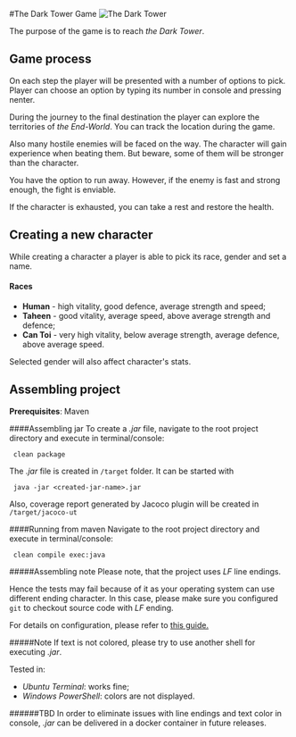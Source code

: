 #The Dark Tower Game
![The Dark Tower](https://3.bp.blogspot.com/-ULVtURDREV8/V8vq5WPSNfI/AAAAAAAAcHw/cGUKAZWIRzgzgTSSaRk0dAQbH6twybY1ACLcB/s1600/_the%2Bdark%2Btower.gif)

The purpose of the game is to reach _the Dark Tower_.

## Game process
On each step the player will be presented with a number of options to pick. Player can choose an option by typing its number in console and pressing nenter.

During the journey to the final destination the player can explore the territories of _the End-World_.
You can track the location during the game.

Also many hostile enemies will be faced on the way. The character will gain experience when beating them.
But beware, some of them will be stronger than the character. 
 
You have the option to run away. However, if the enemy is fast and strong enough, the fight is enviable.
 
If the character is exhausted, you can take a rest and restore the health. 
  
## Creating a new character
While creating a character a player is able to pick its race, gender and set a name. 

#### Races
- **Human** - high vitality, good defence, average strength and speed; 
- **Taheen** - good vitality, average speed, above average strength and defence;
- **Can Toi** - very high vitality, below average strength, average defence, above average speed.
 
Selected gender will also affect character's stats.

## Assembling project

**Prerequisites**: Maven

####Assembling jar
To create a _.jar_ file, navigate to the root project directory and execute in terminal/console:

     clean package
     
The _.jar_ file is created in `/target` folder. It can be started with

     java -jar <created-jar-name>.jar
     
Also, coverage report generated by Jacoco plugin will be created in `/target/jacoco-ut`

####Running from maven
Navigate to the root project directory and execute in terminal/console:

     clean compile exec:java
     
#####Assembling note
Please note, that the project uses _LF_ line endings.

Hence the tests may fail because of it as your operating system can use different ending character.
In this case, please make sure you configured `git` to checkout source code with _LF_ ending.
   
For details on configuration, please refer to [this guide.](https://help.github.com/articles/dealing-with-line-endings/#platform-windows)

#####Note
If text is not colored, please try to use another shell for executing _.jar_.

Tested in:
* _Ubuntu Terminal_: works fine;
* _Windows PowerShell_: colors are not displayed.

######TBD
In order to eliminate issues with line endings and text color in console, _.jar_ can be delivered in a docker container in future releases.
